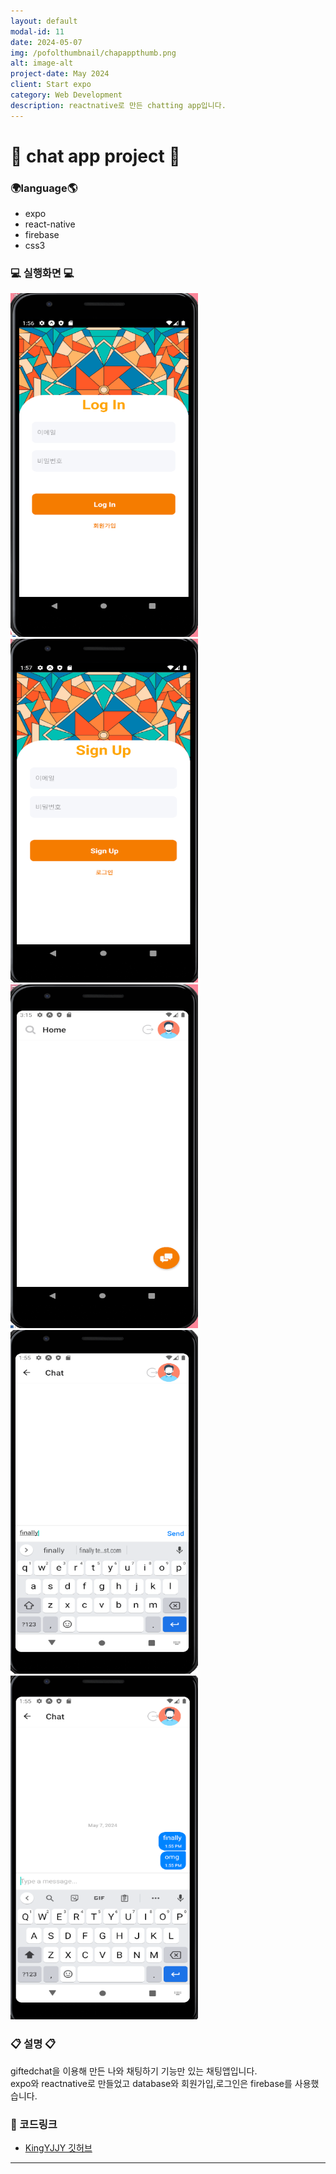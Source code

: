 ```yaml
---
layout: default
modal-id: 11
date: 2024-05-07
img: /pofolthumbnail/chapappthumb.png
alt: image-alt
project-date: May 2024
client: Start expo
category: Web Development
description: reactnative로 만든 chatting app입니다.
---
```



# 📩 chat app project 📱
### 🌍language🌎
- expo
- react-native
- firebase
- css3
  



### 💻 실행화면 💻
<img src="../img/project/chatapp/login.png" width="300" height="550">  
<img src="../img/project/chatapp/signup.png" width="300" height="550">  
<img src="../img/project/chatapp/home.png" width="300" height="550">  
<img src="../img/project/chatapp/chat.png" width="300" height="550">
<img src="../img/project/chatapp/chatting.png" width="300" height="550">     

### 📋 설명 📋

giftedchat을 이용해 만든 나와 채팅하기 기능만 있는 채팅앱입니다.<br/> 
expo와 reactnative로 만들었고
database와 회원가입,로그인은 firebase를 사용했습니다.



### 📌 코드링크 
- [KingYJJY 깃허브](https://github.com/kingyjjy/chatapp-with-firebase/tree/main "https://github.com/kingyjjy/chatapp-with-firebase/tree/main")


---